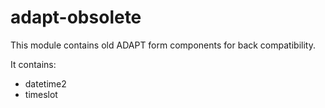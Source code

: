 # adapt-obsolete

This module contains old ADAPT form components for back compatibility.

It contains:

- datetime2
- timeslot 
